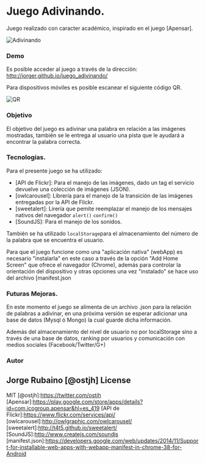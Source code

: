 # Juego Adivinando.

Juego realizado con caracter académico, inspirado en el juego [Apensar].

![Adivinando](https://dl.dropboxusercontent.com/u/181689/imgGame/videoAdivinando.gif)

### Demo

Es posible acceder al juego a través de la dirección: http://jorger.github.io/juego_adivinando/

Para dispositivos móviles es posible escanear el siguiente código QR.

![QR](https://dl.dropboxusercontent.com/u/181689/imgGame/qrAdivinando.png)

### Objetivo

El objetivo del juego es adivinar una palabra en relación a las imágenes mostradas, también se le entrega al usuario una pista que le ayudará a encontrar la palabra correcta.

### Tecnologías.

Para el presente juego se ha utilizado:

* [API de Flickr]: Para el manejo de las imágenes, dado un tag el servicio devuelve una colección de imágenes (JSON).
* [owlcarousel]: Librería para el manejo de la transición de las imágenes entregadas por la API de Flickr.
* [sweetalert]: Lirería que pemite reemplazar el manejo de los mensajes nativos del navegador ```alert()``` ```confirm()```
* [SoundJS]: Para el manejo de los sonidos.

También se ha utilizado ```localStorage```para el almacenamiento del número de la palabra que se encuentra el usuario.

Para que el juego funcione como una "aplicación nativa" (webApp) es necesario "instalarla" en este caso a través de la opción "Add Home Screen" que ofrece el navegador (Chrome), además para controlar la orientación del dispositivo y otras opciones una vez "instalado" se hace uso del archivo [manifest.json

### Futuras Mejoras.

En este momento el juego se alimenta de un archivo .json para la relación de palabras a adivinar, en una próxima versión se esperar adicionar una base de datos (Mysql ó Mongo) la cual guarde dicha información.

Además del almacenamiento del nivel de usuario no por localStorage sino a través de una base de datos, ranking por usuarios y comunicación con medios sociales (Facebook/Twitter/G+)

### Autor
Jorge Rubaino [@ostjh]
License
----
MIT
[@ostjh]:https://twitter.com/ostjh
[Apensar]:https://play.google.com/store/apps/details?id=com.icogroup.apensar&hl=es_419
[API de Flickr]:https://www.flickr.com/services/api/
[owlcarousel]:http://owlgraphic.com/owlcarousel/
[sweetalert]:http://t4t5.github.io/sweetalert/
[SoundJS]:http://www.createjs.com/soundjs
[manifest.json]:https://developers.google.com/web/updates/2014/11/Support-for-installable-web-apps-with-webapp-manifest-in-chrome-38-for-Android
